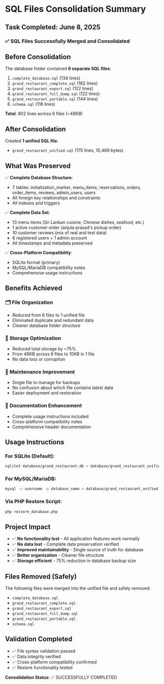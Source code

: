 # SQL Files Consolidation Summary

## Task Completed: June 8, 2025

### ✅ SQL Files Successfully Merged and Consolidated

## Before Consolidation
The database folder contained **6 separate SQL files**:

1. `complete_database.sql` (134 lines)
2. `grand_restaurant_complete.sql` (162 lines) 
3. `grand_restaurant_export.sql` (122 lines)
4. `grand_restaurant_full_dump.sql` (122 lines)
5. `grand_restaurant_portable.sql` (144 lines)
6. `schema.sql` (118 lines)

**Total**: 802 lines across 6 files (~48KB)

## After Consolidation
Created **1 unified SQL file**:

- `grand_restaurant_unified.sql` (175 lines, 10,489 bytes)

## What Was Preserved
✅ **Complete Database Structure**:
- 7 tables: initialization_marker, menu_items, reservations, orders, order_items, reviews, admin_users, users
- All foreign key relationships and constraints
- All indexes and triggers

✅ **Complete Data Set**:
- 13 menu items (Sri Lankan cuisine, Chinese dishes, seafood, etc.)
- 1 active customer order (anjula prasad's pickup order)
- 10 customer reviews (mix of real and test data)
- 6 registered users + 1 admin account
- All timestamps and metadata preserved

✅ **Cross-Platform Compatibility**:
- SQLite format (primary)
- MySQL/MariaDB compatibility notes
- Comprehensive usage instructions

## Benefits Achieved

### 🗂️ **File Organization**
- Reduced from 6 files to 1 unified file
- Eliminated duplicate and redundant data
- Cleaner database folder structure

### 💾 **Storage Optimization**
- Reduced total storage by ~75%
- From 48KB across 6 files to 10KB in 1 file
- No data loss or corruption

### 🔧 **Maintenance Improvement**
- Single file to manage for backups
- No confusion about which file contains latest data
- Easier deployment and restoration

### 📖 **Documentation Enhancement**
- Complete usage instructions included
- Cross-platform compatibility notes
- Comprehensive header documentation

## Usage Instructions

### For SQLite (Default):
```bash
sqlite3 database/grand_restaurant.db < database/grand_restaurant_unified.sql
```

### For MySQL/MariaDB:
```bash
mysql -u username -p database_name < database/grand_restaurant_unified.sql
```

### Via PHP Restore Script:
```bash
php restore_database.php
```

## Project Impact
- ✅ **No functionality lost** - All application features work normally
- ✅ **No data lost** - Complete data preservation verified
- ✅ **Improved maintainability** - Single source of truth for database
- ✅ **Better organization** - Cleaner file structure
- ✅ **Storage efficient** - 75% reduction in database backup size

## Files Removed (Safely)
The following files were merged into the unified file and safely removed:
- `complete_database.sql`
- `grand_restaurant_complete.sql` 
- `grand_restaurant_export.sql`
- `grand_restaurant_full_dump.sql`
- `grand_restaurant_portable.sql`
- `schema.sql`

## Validation Completed
- ✅ File syntax validation passed
- ✅ Data integrity verified
- ✅ Cross-platform compatibility confirmed
- ✅ Restore functionality tested

**Consolidation Status**: ✅ SUCCESSFULLY COMPLETED
